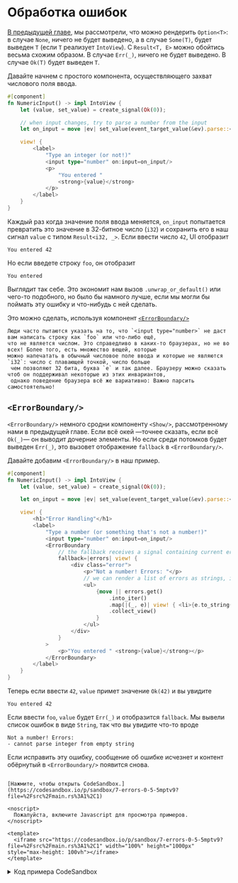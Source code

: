 # Обработка ошибок

[В предыдущей главе](./06_control_flow.md), мы рассмотрели, что можно рендерить `Option<T>`:
в случае `None`, ничего не будет выведено, а в случае `Some(T)`, будет выведен `T`
(если `T` реализует `IntoView`). С `Result<T, E>` можно обойтись весьма схожим образом. 
В случае `Err(_)`, ничего не будет выведено. В случае `Ok(T)` будет выведен `T`.

Давайте начнем с простого компонента, осуществляющего захват числового поля ввода.

```rust
#[component]
fn NumericInput() -> impl IntoView {
    let (value, set_value) = create_signal(Ok(0));

    // when input changes, try to parse a number from the input
    let on_input = move |ev| set_value(event_target_value(&ev).parse::<i32>());

    view! {
        <label>
            "Type an integer (or not!)"
            <input type="number" on:input=on_input/>
            <p>
                "You entered "
                <strong>{value}</strong>
            </p>
        </label>
    }
}
```

Каждый раз когда значение поля ввода меняется, `on_input` попытается превратить это значение в 32-битное число (`i32`)
и сохранить его в наш сигнал `value` с типом `Result<i32, _>`. Если ввести число `42`, UI отобразит

```
You entered 42
```

Но если введете строку `foo`, он отобразит

```
You entered
```

Выглядит так себе. Это экономит нам вызов `.unwrap_or_default()` или чего-то подобного, но было бы намного лучше, если
мы могли бы поймать эту ошибку и что-нибудь с ней сделать.

Это можно сделать, используя компонент [`<ErrorBoundary/>`](https://docs.rs/leptos/latest/leptos/fn.ErrorBoundary.html)

```admonish note
Люди часто пытаются указать на то, что `<input type="number>` не даст вам написать строку как `foo` или что-либо ещё,
что не является числом. Это справедливо в каких-то браузерах, но не во всех! Более того, есть множество вещей, которые
можно напечатать в обычный числовое поле ввода и которые не являются `i32`: число с плавающей точкой, число больше
 чем позволяют 32 бита, буква `e` и так далее. Браузеру можно сказать чтоб он поддерживал некоторые из этих инвариантов,
 однако поведение браузера всё же вариативно: Важно парсить самостоятельно!
```

## `<ErrorBoundary/>`

`<ErrorBoundary/>` немного сродни компоненту `<Show/>`, рассмотренному нами в предыдущей главе.
Если всё окей —точнее сказать, если всё `Ok(_)`— он выводит дочерние элементы.
Но если среди потомков будет выведен `Err(_)`, это вызовет отображение `fallback` в `<ErrorBoundary/>`.

Давайте добавим `<ErrorBoundary/>` в наш пример.

```rust
#[component]
fn NumericInput() -> impl IntoView {
    let (value, set_value) = create_signal(Ok(0));

    let on_input = move |ev| set_value(event_target_value(&ev).parse::<i32>());

    view! {
        <h1>"Error Handling"</h1>
        <label>
            "Type a number (or something that's not a number!)"
            <input type="number" on:input=on_input/>
            <ErrorBoundary
                // the fallback receives a signal containing current errors
                fallback=|errors| view! {
                    <div class="error">
                        <p>"Not a number! Errors: "</p>
                        // we can render a list of errors as strings, if we'd like
                        <ul>
                            {move || errors.get()
                                .into_iter()
                                .map(|(_, e)| view! { <li>{e.to_string()}</li>})
                                .collect_view()
                            }
                        </ul>
                    </div>
                }
            >
                <p>"You entered " <strong>{value}</strong></p>
            </ErrorBoundary>
        </label>
    }
}
```

Теперь если ввести `42`, `value` примет значение `Ok(42)` и вы увидите

```
You entered 42
```

Если ввести `foo`, `value` будет `Err(_)` и отобразится `fallback`.
Мы вывели список ошибок в виде `String`, так что вы увидите что-то вроде

```
Not a number! Errors:
- cannot parse integer from empty string
```

Если исправить эту ошибку, сообщение об ошибке исчезнет и контент обёрнутый в `<ErrorBoundary/>` появится снова.

```admonish sandbox title="Live example" collapsible=true

[Нажмите, чтобы открыть CodeSandbox.](https://codesandbox.io/p/sandbox/7-errors-0-5-5mptv9?file=%2Fsrc%2Fmain.rs%3A1%2C1)

<noscript>
  Пожалуйста, включите Javascript для просмотра примеров.
</noscript>

<template>
  <iframe src="https://codesandbox.io/p/sandbox/7-errors-0-5-5mptv9?file=%2Fsrc%2Fmain.rs%3A1%2C1" width="100%" height="1000px" style="max-height: 100vh"></iframe>
</template>
```

<details>
<summary>Код примера CodeSandbox</summary>

```rust
use leptos::*;

#[component]
fn App() -> impl IntoView {
    let (value, set_value) = create_signal(Ok(0));

    // when input changes, try to parse a number from the input
    let on_input = move |ev| set_value(event_target_value(&ev).parse::<i32>());

    view! {
        <h1>"Error Handling"</h1>
        <label>
            "Type a number (or something that's not a number!)"
            <input type="number" on:input=on_input/>
            // If an `Err(_) had been rendered inside the <ErrorBoundary/>,
            // the fallback will be displayed. Otherwise, the children of the
            // <ErrorBoundary/> will be displayed.
            <ErrorBoundary
                // the fallback receives a signal containing current errors
                fallback=|errors| view! {
                    <div class="error">
                        <p>"Not a number! Errors: "</p>
                        // we can render a list of errors
                        // as strings, if we'd like
                        <ul>
                            {move || errors.get()
                                .into_iter()
                                .map(|(_, e)| view! { <li>{e.to_string()}</li>})
                                .collect::<Vec<_>>()
                            }
                        </ul>
                    </div>
                }
            >
                <p>
                    "You entered "
                    // because `value` is `Result<i32, _>`,
                    // it will render the `i32` if it is `Ok`,
                    // and render nothing and trigger the error boundary
                    // if it is `Err`. It's a signal, so this will dynamically
                    // update when `value` changes
                    <strong>{value}</strong>
                </p>
            </ErrorBoundary>
        </label>
    }
}

fn main() {
    leptos::mount_to_body(App)
}
```

</details>
</preview>
